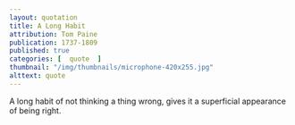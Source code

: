 ```yaml
---
layout: quotation
title: A Long Habit
attribution: Tom Paine
publication: 1737-1809
published: true
categories: [  quote  ]
thumbnail: "/img/thumbnails/microphone-420x255.jpg"
alttext: quote
---
```


A long habit of not thinking a thing wrong, gives it a superficial appearance of being right.
